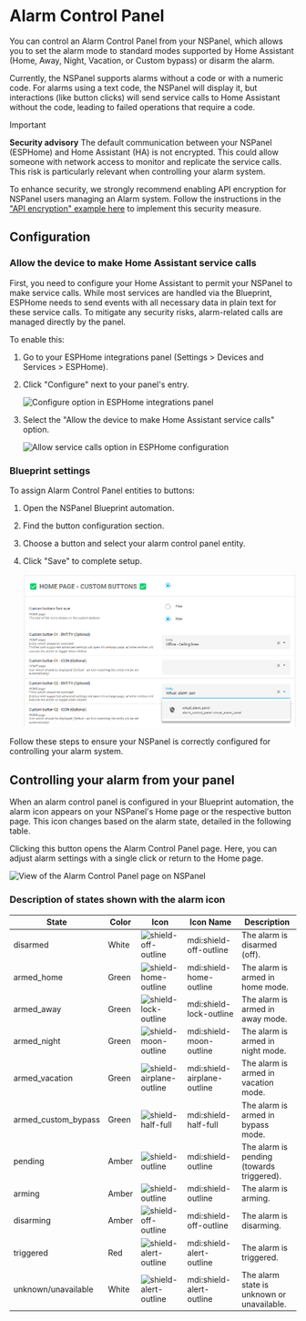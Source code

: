# Alarm Control Panel

You can control an Alarm Control Panel from your NSPanel, which allows you to set the alarm mode to standard 
modes supported by Home Assistant (Home, Away, Night, Vacation, or Custom bypass) or disarm the alarm.

Currently, the NSPanel supports alarms without a code or with a numeric code. For alarms using a text code, 
the NSPanel will display it, but interactions (like button clicks) will send service calls to Home Assistant 
without the code, leading to failed operations that require a code.

> [!IMPORTANT]
> **Security advisory**
> The default communication between your NSPanel (ESPHome) and Home Assistant (HA) is not encrypted. This 
> could allow someone with network access to monitor and replicate the service calls. This risk is 
> particularly relevant when controlling your alarm system.
>
> To enhance security, we strongly recommend enabling API encryption for NSPanel users managing an Alarm 
> system. Follow the instructions in the ["API encryption" example here](customization.md#api-encryption) 
> to implement this security measure.
## Configuration

### Allow the device to make Home Assistant service calls

First, you need to configure your Home Assistant to permit your NSPanel to make service calls. While 
most services are handled via the Blueprint, ESPHome needs to send events with all necessary data in 
plain text for these service calls. To mitigate any security risks, alarm-related calls are managed 
directly by the panel.

To enable this:
1. Go to your ESPHome integrations panel (Settings > Devices and Services > ESPHome).
2. Click "Configure" next to your panel's entry.

   ![Configure option in ESPHome integrations panel](https://github.com/Blackymas/NSPanel_HA_Blueprint/assets/94725493/37bfc622-c0cd-4941-a397-3eeb2ddbe6a2)

3. Select the "Allow the device to make Home Assistant service calls" option.

   ![Allow service calls option in ESPHome configuration](https://github.com/Blackymas/NSPanel_HA_Blueprint/assets/94725493/9b20a1b6-94ad-4fff-aef2-eb3599db9bf1)

### Blueprint settings

To assign Alarm Control Panel entities to buttons:
1. Open the NSPanel Blueprint automation.
2. Find the button configuration section.
3. Choose a button and select your alarm control panel entity.
4. Click "Save" to complete setup.

   ![Assigning Alarm Control Panel entities in Blueprint](pics/ha_blueprint_home_custom_buttons_alarm.png)

Follow these steps to ensure your NSPanel is correctly configured for controlling your alarm system.
## Controlling your alarm from your panel

When an alarm control panel is configured in your Blueprint automation, the alarm icon appears on your 
NSPanel's Home page or the respective button page. This icon changes based on the alarm state, detailed 
in the following table.

Clicking this button opens the Alarm Control Panel page. Here, you can adjust alarm settings with a 
single click or return to the Home page.

![View of the Alarm Control Panel page on NSPanel](https://github.com/Blackymas/NSPanel_HA_Blueprint/assets/94725493/bc312981-3d5a-42c7-b0b4-203457ff549f)
### Description of states shown with the alarm icon

<!-- markdownlint-disable MD013 -->
State | Color | Icon | Icon Name | Description
-- | -- | -- | -- | --
disarmed | White | ![shield-off-outline](https://github.com/Blackymas/NSPanel_HA_Blueprint/assets/94725493/5b1c8219-3958-4096-9100-0b4ef47e7dac) | mdi:shield-off-outline | The alarm is disarmed (off).
armed_home | Green | ![shield-home-outline](https://github.com/Blackymas/NSPanel_HA_Blueprint/assets/94725493/1ed9347b-139a-4729-a795-b08934b56581) | mdi:shield-home-outline | The alarm is armed in home mode.
armed_away | Green | ![shield-lock-outline](https://github.com/Blackymas/NSPanel_HA_Blueprint/assets/94725493/998db33c-3ec5-47dd-9686-c28eee81e9eb) | mdi:shield-lock-outline | The alarm is armed in away mode.
armed_night | Green | ![shield-moon-outline](https://github.com/Blackymas/NSPanel_HA_Blueprint/assets/94725493/84528bca-577d-4a43-8366-e6f9e41bc7b4) | mdi:shield-moon-outline | The alarm is armed in night mode.
armed_vacation | Green | ![shield-airplane-outline](https://github.com/Blackymas/NSPanel_HA_Blueprint/assets/94725493/067218de-ec8c-4fce-a427-7848a7ae9f27) | mdi:shield-airplane-outline | The alarm is armed in vacation mode.
armed_custom_bypass | Green | ![shield-half-full](https://github.com/Blackymas/NSPanel_HA_Blueprint/assets/94725493/af7ed346-28eb-4796-b62b-2a51e9cb6272) | mdi:shield-half-full | The alarm is armed in bypass mode.
pending | Amber | ![shield-outline](https://github.com/Blackymas/NSPanel_HA_Blueprint/assets/94725493/31bcd613-04d6-455a-a443-3299211d487e) | mdi:shield-outline | The alarm is pending (towards triggered).
arming | Amber | ![shield-outline](https://github.com/Blackymas/NSPanel_HA_Blueprint/assets/94725493/31bcd613-04d6-455a-a443-3299211d487e) | mdi:shield-outline | The alarm is arming.
disarming | Amber | ![shield-off-outline](https://github.com/Blackymas/NSPanel_HA_Blueprint/assets/94725493/37c02584-dd65-4575-8d95-c7346de599e4) | mdi:shield-off-outline | The alarm is disarming.
triggered | Red | ![shield-alert-outline](https://github.com/Blackymas/NSPanel_HA_Blueprint/assets/94725493/ee1ec55b-e671-4aa0-9baa-77eb2a8c8c7f) | mdi:shield-alert-outline | The alarm is triggered.
unknown/unavailable | White | ![shield-alert-outline](https://github.com/Blackymas/NSPanel_HA_Blueprint/assets/94725493/a382e5ab-2e16-453c-bc9b-b3dcd3825de7) | mdi:shield-alert-outline | The alarm state is unknown or unavailable.
<!-- markdownlint-enable MD013 -->
